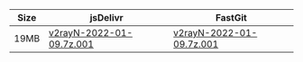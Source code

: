 |    Size   |     jsDelivr  | FastGit |
|  ---  |  ---  |  ---  |
| 19MB | [v2rayN-2022-01-09.7z.001](https://cdn.jsdelivr.net/gh/googleians/v2rayN-32@main/v2rayN-2022-01-09.7z.001) | [v2rayN-2022-01-09.7z.001](https://raw.fastgit.org/googleians/v2rayN-32/main/v2rayN-2022-01-09.7z.001) |
